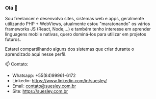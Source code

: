 ### Olá 👋

Sou freelancer e desenvolvo sites, sistemas web e apps, geralmente utilizando PHP + WebViews, atualmente estou "maratonando" os vários frameworks JS (React, Node,...) e também tenho interesse em aprender linguagens mobile nativas, quero dominá-los para utilizar em projetos futuros.

Estarei compartilhando alguns dos sistemas que criar durante o aprendizado aqui nesse perfil.

📫 Contato:
- Whatsapp: +55(84)99961-6172
- Linkedin: https://www.linkedin.com/in/suesley/
- Email: contato@suesley.com.br
- Site: https://suesley.com.br
